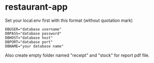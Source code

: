 # restaurant-app

Set your local.env first with this format (without quotation mark)
```
DBUSER="database username"
DBPASS="database password"
DBHOST="database host"
DBPORT="database port"
DBNAME="your database name"
```

Also create empty folder named "receipt" and "stock" for report pdf file.

